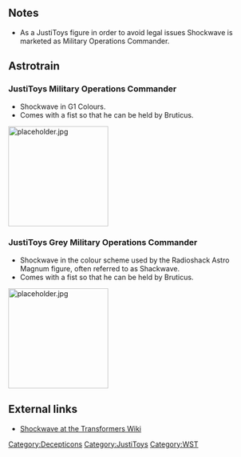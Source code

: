 Notes
-----

-   As a JustiToys figure in order to avoid legal issues Shockwave is marketed as Military Operations Commander.

Astrotrain
----------

### JustiToys Military Operations Commander

-   Shockwave in G1 Colours.
-   Comes with a fist so that he can be held by Bruticus.

<img src="placeholder.jpg" title="fig:placeholder.jpg" alt="placeholder.jpg" width="200" />

### JustiToys Grey Military Operations Commander

-   Shockwave in the colour scheme used by the Radioshack Astro Magnum figure, often referred to as Shackwave.
-   Comes with a fist so that he can be held by Bruticus.

<img src="placeholder.jpg" title="fig:placeholder.jpg" alt="placeholder.jpg" width="200" />

External links
--------------

-   [Shockwave at the Transformers Wiki](http://tfwiki.net/wiki/Shockwave)

<Category:Decepticons> <Category:JustiToys> <Category:WST>